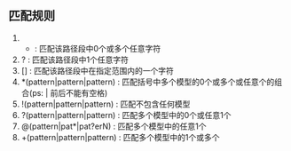 ## 匹配规则
1. * : 匹配该路径段中0个或多个任意字符
2. ? : 匹配该路径段中1个任意字符
3. [] : 匹配该路径段中在指定范围内的一个字符
4. *(pattern|pattern|pattern) : 匹配括号中多个模型的0个或多个或任意个的组合(ps: | 前后不能有空格)
5. !(pattern|pattern|pattern) : 匹配不包含任何模型
6. ?(pattern|pattern|pattern) : 匹配多个模型中的0个或任意1个
7. @(pattern|pat*|pat?erN) : 匹配多个模型中的任意1个
8. +(pattern|pattern|pattern) : 匹配多个模型中的1个或多个